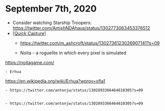 # September 7th, 2020
- Consider watching Starship Troopers: https://twitter.com/AmishNDAhaus/status/1302773063453376512
- [[Quick Capture]]
    - https://twitter.com/m_ashcroft/status/1302736123026907141?s=09


    - Noita - a roguelite in which every pixel is simulated

https://noitagame.com/


    - Erhua

https://en.wikipedia.org/wiki/Erhua?wprov=sfla1


    - https://twitter.com/antonjw/status/1302893366464610305?s=09


    - https://twitter.com/antonjw/status/1302893366464610305?s=09



[//begin]: # "Autogenerated link references for markdown compatibility"
[Quick Capture]: ../quick-capture "quick-capture"
[//end]: # "Autogenerated link references"